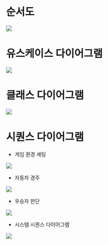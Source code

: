 # 순서도
![](https://velog.velcdn.com/images/jw0097/post/dda1ef86-04a1-4218-b136-208fbefe1646/image.png)

# 유스케이스 다이어그램
![](https://velog.velcdn.com/images/jw0097/post/6ca38bd6-c9df-40e0-8c7f-ac17467ca442/image.png)

# 클래스 다이어그램
![](https://velog.velcdn.com/images/jw0097/post/85e2dbe4-2918-4f5c-b9de-ddd582e38af3/image.png)

# 시퀀스 다이어그램
- 게임 환경 세팅

![](https://velog.velcdn.com/images/jw0097/post/a37807fa-1fc0-4042-936f-ed457233393e/image.png)
- 자동차 경주

![](https://velog.velcdn.com/images/jw0097/post/51486b81-12c9-47f2-9e2a-2a9c1a347f59/image.png)
- 우승자 판단

![](https://velog.velcdn.com/images/jw0097/post/f2bbf466-b5fd-48b6-8852-11688d3982ec/image.png)
- 시스템 시퀀스 다이어그램

![](https://velog.velcdn.com/images/jw0097/post/e0b6d12c-554a-4022-893b-6e58ecb92e47/image.png)



